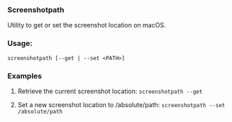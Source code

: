 ### Screenshotpath

Utility to get or set the screenshot location on macOS.

### Usage:
  `screenshotpath [--get | --set <PATH>]`

### Examples
  1. Retrieve the current screenshot location:
     `screenshotpath --get`

  2. Set a new screenshot location to /absolute/path:
     `screenshotpath --set /absolute/path`
